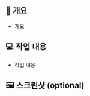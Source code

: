## 📝 개요
<!-- 이 PR이 왜 필요한지 간단하게 설명해주세요. (관련 이슈가 있다면 태그해주세요) -->
- 개요

## 💻 작업 내용
<!-- 변경된 내용을 간결하게 나열해주세요. -->
- 작업 내용

## 🖼️ 스크린샷 (optional)
<!-- UI 변경이 있다면 스크린샷을 첨부해주세요. -->